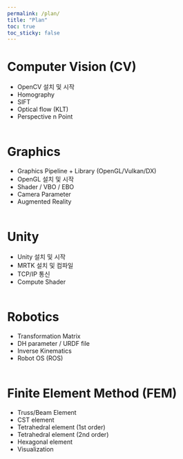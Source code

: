 ```yaml
---
permalink: /plan/
title: "Plan"
toc: true
toc_sticky: false
---
```


# Computer Vision (CV)

* OpenCV 설치 및 시작
* Homography
* SIFT
* Optical flow (KLT)
* Perspective n Point
<br><br>

# Graphics

* Graphics Pipeline + Library (OpenGL/Vulkan/DX)
* OpenGL 설치 및 시작
* Shader / VBO / EBO
* Camera Parameter
* Augmented Reality
<br><br>

# Unity

* Unity 설치 및 시작
* MRTK 설치 및 컴파일
* TCP/IP 통신
* Compute Shader
<br><br>

# Robotics

* Transformation Matrix
* DH parameter / URDF file
* Inverse Kinematics
* Robot OS (ROS)
<br><br>

# Finite Element Method (FEM)

* Truss/Beam Element
* CST element
* Tetrahedral element (1st order)
* Tetrahedral element (2nd order)
* Hexagonal element
* Visualization